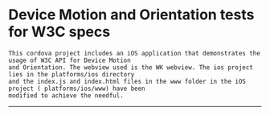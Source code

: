 # Device Motion and Orientation tests for W3C specs

    This cordova project includes an iOS application that demonstrates the usage of W3C API for Device Motion
    and Orientation. The webview used is the WK webview. The ios project lies in the platforms/ios directory 
    and the index.js and index.html files in the www folder in the iOS project ( platforms/ios/www) have been
    modified to achieve the needful.
---
